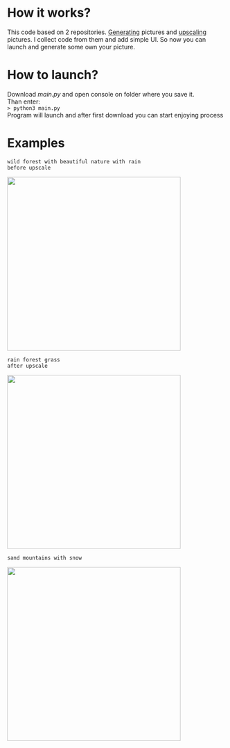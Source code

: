 # How it works?
This code based on 2 repositories. [Generating](https://huggingface.co/stabilityai/stable-diffusion-2) pictures and [upscaling](https://huggingface.co/stabilityai/stable-diffusion-x4-upscaler) pictures. I collect code from them and add simple UI. So now you can launch and generate some own your picture.
      
# How to launch?
Download _main.py_ and open console on folder where you save it.                
Than enter:           
```> python3 main.py```       
Program will launch and after first download you can start enjoying process          
        
# Examples
``` wild forest with beautiful nature with rain ```         
``` before upscale ```

<img src= https://github.com/ddoo5/SDG2/blob/examples/wildforestwithbeautifulnaturewithrain.png width="400px" height="400px"/> 

``` rain forest grass ```      
``` after upscale ```        

<img src= https://github.com/ddoo5/SDG2/blob/examples/rain%20forest%20grass.png width="400px" height="400px"/>

``` sand mountains with snow ```          

<img src= https://github.com/ddoo5/SDG2/blob/examples/sandmountainswithsnow.png width="400px" height="400px"/>

